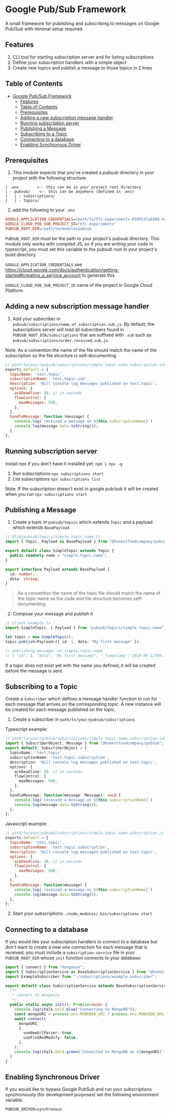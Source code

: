 # Google Pub/Sub Framework
A small framework for publishing and subscribing to messages on Google Pub/Sub with minimal setup required.

## Features

1. CLI tool for starting subscription server and for listing subscriptions
2. Define your subscription handlers with a simple object
3. Create new topics and publish a message to those topics in 2 lines

## Table of Contents
- [Google Pub/Sub Framework](#google-pubsub-framework)
  - [Features](#features)
  - [Table of Contents](#table-of-contents)
  - [Prerequisites](#prerequisites)
  - [Adding a new subscription message handler](#adding-a-new-subscription-message-handler)
  - [Running subscription server](#running-subscription-server)
  - [Publishing a Message](#publishing-a-message)
  - [Subscribing to a Topic](#subscribing-to-a-topic)
  - [Connecting to a database](#connecting-to-a-database)
  - [Enabling Synchronous Driver](#enabling-synchronous-driver)


## Prerequisites

1. This module expects that you've created a pubsub directory in your project with the following structure:

```pre
| .env        <-- this can be in your project root directory
| - pubsub/    <-- this can be anywhere (defined in .env)
|   | - subscriptions/
|   | - topics/
```

2. add the following to your `.env`

```ini
GOOGLE_APPLICATION_CREDENTIALS=/path/to/hfc-experiments-83d5537a8388-key.json
GOOGLE_CLOUD_PUB_SUB_PROJECT_ID="hfc-experiments"
PUBSUB_ROOT_DIR=/path/to/module/pubsub
```

`PUBSUB_ROOT_DIR` must be the path to your project's pubsub directory. This module only works with compiled JS, so if you are writing your code in typescript, you must set this variable to the pubsub root in your project's build directory.

`GOOGLE_APPLICATION_CREDENTIALS` see https://cloud.google.com/docs/authentication/getting-started#creating_a_service_account to generate this

`GOOGLE_CLOUD_PUB_SUB_PROJECT_ID` name of the project in Google Cloud Platform

## Adding a new subscription message handler

1. Add your subscriber in `pubsub/subscriptions/name.of.subscription.sub.js`. By default, the subscriptions server will load all subscribers found in  `PUBSUB_ROOT_DIR/subscriptions` that are suffixed with `.sub` such as `pubsub/subscriptions/order.received.sub.js`. 

Note: As a convention the name of the file should match the name of the subscription so the file structure is self-documenting.


```javascript
// path/to/your/pubsub/subscriptions/simple.topic.name.subscription.sub.js
exports.default = {
  topicName: 'test.topic',
  subscriptionName: 'test.topic.sub',
  description: 'Will console log messages published on test.topic',
  options: {
    ackDeadline: 30, // in seconds
    flowControl: {
      maxMessages: 500,
    },
  },
  handleMessage: function (message) {
    console.log(`received a message on ${this.subscriptionName}`)
    console.log(message.data.toString());
  },
};
```

## Running subscription server
Install npx if you don't have it installed yet: `npm i npx -g`

1. Run subscriptions `npx subscriptions start` 
2. List subscriptions `npx subscriptions list` 

Note: If the subscription doesn't exist in google pub/sub it will be created when you run `npx subscriptions start`

## Publishing a Message

1. Create a topic in `pubsub/topics` which extends `Topic` and a payload which extends `BasePayload`

```typescript
// @lib/pubsub/topics/simple.topic.name.ts
import { Topic, Payload as BasePayload } from "@honestfoodcompany/pubsub";

export default class SimpleTopic extends Topic {
  public readonly name = "simple.topic.name";
}

export interface Payload extends BasePayload {
  id: number;
  data: string;
}
```

> As a convention the name of the topic file should match the name of the topic name so the code and file structure becomes self-documenting.

2. Compose your message and publish it

```typescript
// client.example.ts
import SimpleTopic, { Payload } from "pubsub/topics/simple.topic.name";

let topic = new SimpleTopic();
topic.publish<Payload>({ id: 1, data: "My first message" });

// publishing message: on simple.topic.name
// { "id": 1, "data": "My first message", "_timestamp":"2019-09-12T09:19:30.310Z"}
```

If a topic does not exist yet with the name you defined, it will be created before the message is sent.

## Subscribing to a Topic

Create a `Subscriber`  which defines a message handler function to run for each message that arrives on the corresponding topic. A new instance will be created for each message published on the topic.

1. Create a subscriber in `path/to/your/pubsub/subscriptions`

Typescript example:

```typescript
// path/to/your/pubsub/subscriptions/simple.topic.name.subscription.sub.ts
import { SubscriberObject, Message } from "@honestfoodcompany/pubsub"; // optional, just to import the interface
export default: SubscriberObject = {
  topicName: 'test.topic',
  subscriptionName: 'test.topic.subscription',
  description: 'Will console log messages published on test.topic',
  options: {
    ackDeadline: 30, // in seconds
    flowControl: {
      maxMessages: 500,
    },
  },
  handleMessage: function(message: Message): void {
    console.log(`received a message on ${this.subscriptionName}`)
    console.log(message.data.toString());
  },
};

```

Javascript example:

```javascript
// path/to/your/pubsub/subscriptions/simple.topic.name.subscription.js
exports.default = {
  topicName: 'test.topic',
  subscriptionName: 'test.topic.subscription',
  description: 'Will console log messages published on test.topic',
  options: {
    ackDeadline: 30, // in seconds
    flowControl: {
      maxMessages: 500,
    },
  },
  handleMessage: function(message) {
    console.log(`received a message on ${this.subscriptionName}`)
    console.log(message.data.toString());
  },
};
```

2. Start your subscriptions `./node_modules/.bin/subscriptions start`

## Connecting to a database

If you would like your subscription handlers to connect to a database but don't want to create a new one connection for each message that is received, you must include a `subscription.service` file in your `PUBSUB_ROOT_DIR` whose `init` function connects to your database:

```typescript
import { connect } from "mongoose";
import { SubscriptionService as BaseSubscriptionService } from "@honestfoodcompany/pubsub";
import ExampleSubscriber from "./subscriptions/example.subscriber";

export default class SubscriptionService extends BaseSubscriptionService {
  /**
   * connect to mongoose
   */
  public static async init(): Promise<void> {
    console.log(chalk.bold.blue("Connecting to MongoDB"));
    const mongoURI = process.env.MONGODB_URI ? process.env.MONGODB_URI : "";
    await connect(
      mongoURI,
      {
        useNewUrlParser: true,
        useFindAndModify: false,
      },
    );
    console.log(chalk.bold.green(`Connected to MongoDB at ${mongoURI}`));
  }
}
```

## Enabling Synchronous Driver

If you would like to bypass Google PubSub and run your subscriptions synchronously (for development purposes) set the following environment variable:

`PUBSUB_DRIVER=synchronous`
